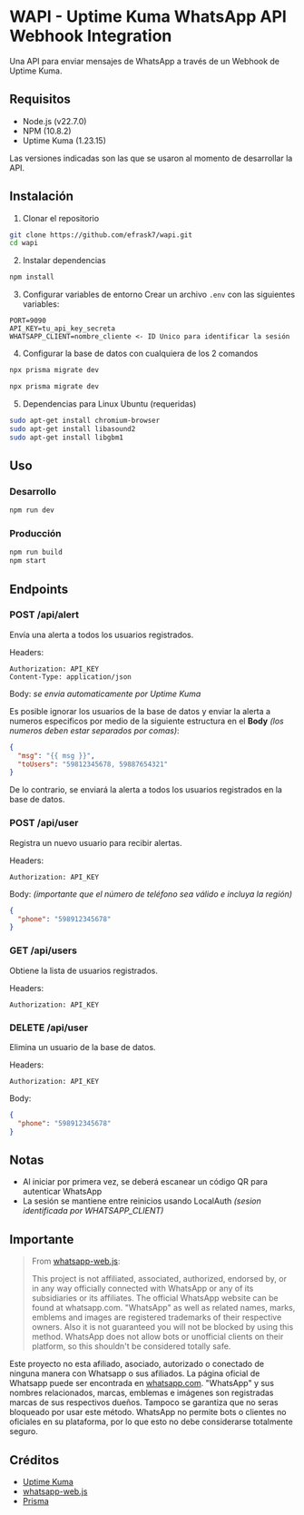 # WAPI - Uptime Kuma WhatsApp API Webhook Integration

Una API para enviar mensajes de WhatsApp a través de un Webhook de Uptime Kuma.

## Requisitos

- Node.js (v22.7.0)
- NPM (10.8.2)
- Uptime Kuma (1.23.15)
  
Las versiones indicadas son las que se usaron al momento de desarrollar  la API.

## Instalación

1. Clonar el repositorio
```bash
git clone https://github.com/efrask7/wapi.git
cd wapi
```

2. Instalar dependencias
```bash
npm install
```

3. Configurar variables de entorno
Crear un archivo `.env` con las siguientes variables:
```env
PORT=9090
API_KEY=tu_api_key_secreta
WHATSAPP_CLIENT=nombre_cliente <- ID Unico para identificar la sesión
```

4. Configurar la base de datos con cualquiera de los 2 comandos
```bash
npx prisma migrate dev
```
```bash
npx prisma migrate dev
```

5. Dependencias para Linux Ubuntu (requeridas)
```bash
sudo apt-get install chromium-browser
sudo apt-get install libasound2
sudo apt-get install libgbm1
```

## Uso

### Desarrollo
```bash
npm run dev
```

### Producción
```bash
npm run build
npm start
```

## Endpoints

### POST /api/alert
Envía una alerta a todos los usuarios registrados.

Headers:
```
Authorization: API_KEY
Content-Type: application/json
```

Body: *se envia automaticamente por Uptime Kuma*

Es posible ignorar los usuarios de la base de datos y enviar la alerta a numeros especificos por medio de la siguiente estructura en el **Body** *(los numeros deben estar separados por comas)*:
```json
{
  "msg": "{{ msg }}",
  "toUsers": "59812345678, 59887654321"
}
```
De lo contrario, se enviará la alerta a todos los usuarios registrados en la base de datos.

### POST /api/user
Registra un nuevo usuario para recibir alertas.

Headers:
```
Authorization: API_KEY
```

Body: *(importante que el número de teléfono sea válido e incluya la región)*
```json
{
  "phone": "598912345678" 
}
```

### GET /api/users
Obtiene la lista de usuarios registrados.

Headers:
```
Authorization: API_KEY
```

### DELETE /api/user
Elimina un usuario de la base de datos.

Headers:
```
Authorization: API_KEY
```

Body:
```json
{
  "phone": "598912345678" 
}
```

## Notas
- Al iniciar por primera vez, se deberá escanear un código QR para autenticar WhatsApp
- La sesión se mantiene entre reinicios usando LocalAuth *(sesion identificada por WHATSAPP_CLIENT)*

## Importante
> From [whatsapp-web.js](https://github.com/pedroslopez/whatsapp-web.js):
> 
> This project is not affiliated, associated, authorized, endorsed by, or in any way officially connected with WhatsApp or any of its subsidiaries or its affiliates. The official WhatsApp website can be found at whatsapp.com. "WhatsApp" as well as related names, marks, emblems and images are registered trademarks of their respective owners. Also it is not guaranteed you will not be blocked by using this method. WhatsApp does not allow bots or unofficial clients on their platform, so this shouldn't be considered totally safe.

Este proyecto no esta afiliado, asociado, autorizado o conectado de ninguna manera con Whatsapp o sus afiliados. La página oficial de Whatsapp puede ser encontrada en [whatsapp.com](https://whatsapp.com). "WhatsApp" y sus nombres relacionados, marcas, emblemas e imágenes son registradas marcas de sus respectivos dueños. Tampoco se garantiza que no seras bloqueado por usar este método. WhatsApp no permite bots o clientes no oficiales en su plataforma, por lo que esto no debe considerarse totalmente seguro.
## Créditos

- [Uptime Kuma](https://github.com/louislam/uptime-kuma)
- [whatsapp-web.js](https://github.com/pedroslopez/whatsapp-web.js)
- [Prisma](https://www.prisma.io/)
